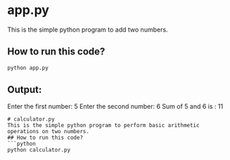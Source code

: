 # app.py
This is the simple python program to add two numbers.
## How to run this code?
```python
python app.py
```
## Output:
Enter the first number: 5
Enter the second number: 6
Sum of 5 and 6 is : 11
```
# calculator.py
This is the simple python program to perform basic arithmetic operations on two numbers.
## How to run this code?
```python
python calculator.py
```

